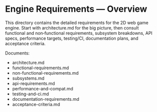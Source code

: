 # Engine Requirements — Overview

This directory contains the detailed requirements for the 2D web game engine. Start with architecture.md for the big picture, then consult functional and non‑functional requirements, subsystem breakdowns, API specs, performance targets, testing/CI, documentation plans, and acceptance criteria.

Documents:

- architecture.md
- functional-requirements.md
- non-functional-requirements.md
- subsystems.md
- api-requirements.md
- performance-and-compat.md
- testing-and-ci.md
- documentation-requirements.md
- acceptance-criteria.md
